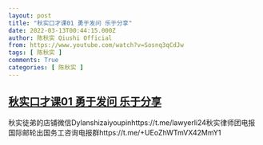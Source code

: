 ```yaml
---
layout: post
title: "秋实口才课01 勇于发问 乐于分享"
date: 2022-03-13T00:44:15.000Z
author: 陈秋实 Qiushi Official
from: https://www.youtube.com/watch?v=Sosnq3qCdJw
tags: [ 陈秋实 ]
comments: True
categories: [ 陈秋实 ]
---
```

<!--1647132255000-->
[秋实口才课01 勇于发问 乐于分享](https://www.youtube.com/watch?v=Sosnq3qCdJw)
------

<div>
秋实徒弟的店铺微信Dylanshizaiyoupinhttps://t.me/lawyerli24秋实律师团电报国际邮轮出国务工咨询电报群https://t.me/+UEoZhWTmVX42MmY1
</div>
